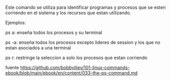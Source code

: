 Este comando se utiliza para identificar programas y procesos que se esten corriendo en el sistema y los recursos que estan utilizando. 



Ejemplos:

ps a: enseña todos los procesos y su terminal

ps -a: enseña todos los procesos excepto lideres de session y los que no estan asociados a una terminal

ps r: restringe la seleccion a solo los procesos que estan corriendo









fuente https://github.com/bobbyiliev/101-linux-commands-ebook/blob/main/ebook/en/content/033-the-ps-command.md

